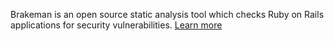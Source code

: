 Brakeman is an open source static analysis tool which checks Ruby on Rails applications for security vulnerabilities. [Learn more](https://github.com/presidentbeef/brakeman)
